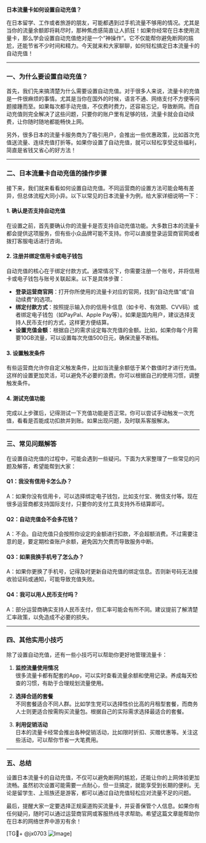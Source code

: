 **日本流量卡如何设置自动充值？**

在日本留学、工作或者旅游的朋友，可能都遇到过手机流量不够用的情况。尤其是当你的流量余额即将耗尽时，那种焦虑感简直让人抓狂！如果你经常在日本使用流量卡，那么学会设置自动充值绝对是一个“神操作”。它不仅能帮你避免断网的尴尬，还能节省不少时间和精力。今天就来和大家聊聊，如何轻松搞定日本流量卡的自动充值！

---

### **一、为什么要设置自动充值？**

首先，我们先来搞清楚为什么需要设置自动充值。对于很多人来说，流量卡的充值是一件很麻烦的事情。尤其是当你在国外的时候，语言不通、网络支付不方便等问题接踵而至。如果每次都手动充值，不仅费时费力，还容易忘记，导致断网。而自动充值则完全解决了这些问题，只要你的账户里有足够的钱，流量卡就会自动续费，让你随时随地都能畅快上网。

另外，很多日本的流量卡服务商为了吸引用户，会推出一些优惠政策，比如首次充值送流量、连续充值打折等。如果你设置了自动充值，就可以轻松享受这些福利，简直是省钱又省心的好方法！

---

### **二、日本流量卡自动充值的操作步骤**

接下来，我们就来看看如何设置自动充值。不同运营商的设置方法可能会略有差异，但总体流程大同小异。以下以常见的日本流量卡为例，给大家详细说明一下：

#### **1. 确认是否支持自动充值**
在设置之前，首先要确认你的流量卡是否支持自动充值功能。大多数日本的流量卡都会提供这项服务，但有些小众品牌可能不支持。你可以直接登录运营商官网或者拨打客服电话进行咨询。

#### **2. 注册并绑定信用卡或电子钱包**
自动充值的核心在于绑定付款方式。通常情况下，你需要注册一个账号，并将信用卡或电子钱包与账号关联起来。以下是具体步骤：

- **登录运营商官网**：打开你所使用的流量卡对应的官网，找到“自动充值”或“自动续费”的选项。
- **绑定付款方式**：按照提示输入你的信用卡信息（如卡号、有效期、CVV码）或者绑定电子钱包（如PayPal、Apple Pay等）。如果是国内用户，建议选择支持人民币支付的方式，这样更方便结算。
- **设置充值金额**：根据自己的需求设定每次充值的金额。比如，如果你每个月需要10GB流量，可以设置每次充值500日元，确保流量不断档。

#### **3. 设置触发条件**
有些运营商允许你自定义触发条件，比如当流量余额低于某个数值时才进行充值。这样的设置更加灵活，可以避免不必要的浪费。你可以根据自己的使用习惯，调整触发条件。

#### **4. 测试充值功能**
完成以上步骤后，记得测试一下充值功能是否正常。你可以尝试手动触发一次充值，看看是否能成功扣款并到账。如果出现问题，及时联系客服解决。

---

### **三、常见问题解答**

在设置自动充值的过程中，可能会遇到一些疑问。下面为大家整理了一些常见的问题及解答，希望能帮到大家：

#### **Q1：我没有信用卡怎么办？**
A：如果你没有信用卡，可以选择绑定电子钱包，比如支付宝、微信支付等。现在很多运营商都支持国际支付，只要你的支付工具支持外币结算即可。

#### **Q2：自动充值会不会多花钱？**
A：不会。自动充值只会按照你设定的金额进行扣款，不会超额消费。不过需要注意的是，要定期检查账户余额，避免因为欠费而导致服务中断。

#### **Q3：如果我换手机号了怎么办？**
A：如果你更换了手机号，记得及时更新自动充值的绑定信息。否则新号码无法接收验证码或通知，可能导致充值失败。

#### **Q4：我可以用人民币支付吗？**
A：部分运营商确实支持人民币支付，但汇率可能会有所不同。建议提前了解清楚汇率政策，以免造成不必要的损失。

---

### **四、其他实用小技巧**

除了设置自动充值，还有一些小技巧可以帮助你更好地管理流量卡：

1. **监控流量使用情况**  
   很多流量卡都有配套的App，可以实时查看流量余额和使用记录。养成每天检查的习惯，有助于合理规划流量使用。

2. **选择合适的套餐**  
   不同套餐适合不同人群。比如学生党可以选择性价比高的月租型套餐，而商务人士则更适合按需购买流量包。根据自己的实际需求选择最适合的套餐。

3. **利用促销活动**  
   日本的流量卡经常会推出各种促销活动，比如限时折扣、买赠优惠等。关注这些活动，可以帮你节省一大笔费用。

---

### **五、总结**

设置日本流量卡的自动充值，不仅可以避免断网的尴尬，还能让你的上网体验更加流畅。虽然初次设置可能需要一点耐心，但一旦搞定，就能享受到长期的便利。无论是留学生、上班族还是游客，都可以通过自动充值轻松应对流量不足的问题。

最后，提醒大家一定要选择正规渠道购买流量卡，并妥善保管个人信息。如果你有任何疑问，随时可以通过运营商官网或客服热线寻求帮助。希望这篇文章能帮助你在日本的网络世界中游刃有余！

[TG💪+ @jx0703 ![Image](https://github.com/user-attachments/assets/dbca1d08-cadb-493c-b0ec-ad6f7a83f270)]